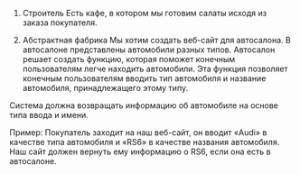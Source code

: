 1. Строитель
Есть кафе, в котором мы готовим салаты исходя из заказа покупателя.
   
2. Абстрактная фабрика 
   Мы хотим создать веб-сайт для автосалона. В автосалоне представлены автомобили разных типов. Автосалон решает создать функцию, которая поможет конечным пользователям легче находить автомобили. Эта функция позволяет конечным пользователям вводить тип автомобиля и название автомобиля, принадлежащего этому типу.

Система должна возвращать информацию об автомобиле на основе типа ввода и имени.

Пример: Покупатель заходит на наш веб-сайт, он вводит «Audi» в качестве типа автомобиля и «RS6» в качестве названия автомобиля. Наш сайт должен вернуть ему информацию о RS6, если она есть в автосалоне.